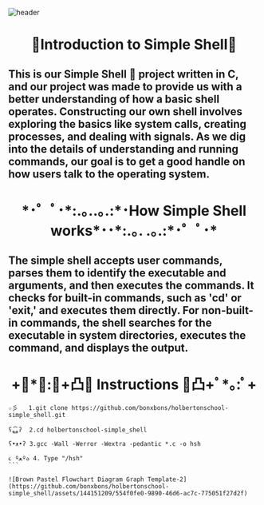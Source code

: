 
![header](https://capsule-render.vercel.app/api?type=cylinder&text=Jordan%20and%20Ivonne's%20Simple%20Shell&fontAlign=50&animation=blinking&fontSize=40&fontColor=FFFFFF)
<h1 align="center">
🌟Introduction to Simple Shell🌟
</h1>

## This is our Simple Shell 🐚 project written in C, and our project was made to provide us with a better understanding of how a basic shell operates. Constructing our own shell involves exploring the basics like system calls, creating processes, and dealing with signals. As we dig into the details of understanding and running commands, our goal is to get a good handle on how users talk to the operating system. 
<h1 align="center">
*･゜ﾟ･*:.｡..｡.:*･How Simple Shell works*･･*:.｡. .｡.:*･゜ﾟ･*
</h1>

## The simple shell accepts user commands, parses them to identify the executable and arguments, and then executes the commands. It checks for built-in commands, such as 'cd' or 'exit,' and executes them directly. For non-built-in commands, the shell searches for the executable in system directories, executes the command, and displays the output.

<h1 align="center">
  +ﾟ*｡:ﾟ+凸🌸 Instructions 🌸凸+ﾟ*｡:ﾟ+ 
</h1>

````
☆彡   1.git clone https://github.com/bonxbons/holbertonschool-simple_shell.git

ʕ⁎̯͡⁎ʔ  2.cd holbertonschool-simple_shell

ʕ•ᴥ•ʔ 3.gcc -Wall -Werror -Wextra -pedantic *.c -o hsh

૮ ºﻌºა 4. Type "/hsh"
``` 

![Brown Pastel Flowchart Diagram Graph Template-2](https://github.com/bonxbons/holbertonschool-simple_shell/assets/144151209/554f0fe0-9890-46d6-ac7c-775051f27d2f)

